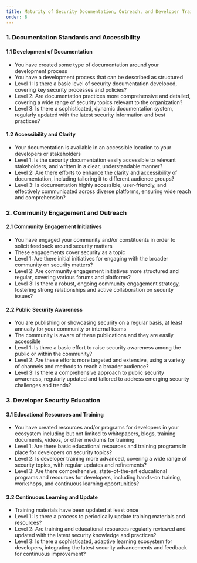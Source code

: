 ```yaml
---
title: Maturity of Security Documentation, Outreach, and Developer Training
order: 8
---
```


### 1. Documentation Standards and Accessibility

#### 1.1 Development of Documentation

- You have created some type of documentation around your development process
- You have a development process that can be described as structured
- Level 1: Is there a basic level of security documentation developed, covering key security processes and policies?
- Level 2: Are documentation practices more comprehensive and detailed, covering a wide range of security topics relevant to the organization?
- Level 3: Is there a sophisticated, dynamic documentation system, regularly updated with the latest security information and best practices?

#### 1.2 Accessibility and Clarity

- Your documentation is available in an accessible location to your developers or stakeholders
- Level 1: Is the security documentation easily accessible to relevant stakeholders, and written in a clear, understandable manner?
- Level 2: Are there efforts to enhance the clarity and accessibility of documentation, including tailoring it to different audience groups?
- Level 3: Is documentation highly accessible, user-friendly, and effectively communicated across diverse platforms, ensuring wide reach and comprehension?

### 2. Community Engagement and Outreach

#### 2.1 Community Engagement Initiatives

- You have engaged your community and/or constituents in order to solicit feedback around security matters
- These engagements cover security as a topic
- Level 1: Are there initial initiatives for engaging with the broader community on security matters?
- Level 2: Are community engagement initiatives more structured and regular, covering various forums and platforms?
- Level 3: Is there a robust, ongoing community engagement strategy, fostering strong relationships and active collaboration on security issues?

#### 2.2 Public Security Awareness

- You are publishing or showcasing security on a regular basis, at least annually for your community or internal teams
- The community is aware of these publications and they are easily accessible
- Level 1: Is there a basic effort to raise security awareness among the public or within the community?
- Level 2: Are these efforts more targeted and extensive, using a variety of channels and methods to reach a broader audience?
- Level 3: Is there a comprehensive approach to public security awareness, regularly updated and tailored to address emerging security challenges and trends?

### 3. Developer Security Education

#### 3.1 Educational Resources and Training

- You have created resources and/or programs for developers in your ecosystem including but not limited to whitepapers, blogs, training documents, videos, or other mediums for training
- Level 1: Are there basic educational resources and training programs in place for developers on security topics?
- Level 2: Is developer training more advanced, covering a wide range of security topics, with regular updates and refinements?
- Level 3: Are there comprehensive, state-of-the-art educational programs and resources for developers, including hands-on training, workshops, and continuous learning opportunities?

#### 3.2 Continuous Learning and Update

- Training materials have been updated at least once
- Level 1: Is there a process to periodically update training materials and resources?
- Level 2: Are training and educational resources regularly reviewed and updated with the latest security knowledge and practices?
- Level 3: Is there a sophisticated, adaptive learning ecosystem for developers, integrating the latest security advancements and feedback for continuous improvement?
